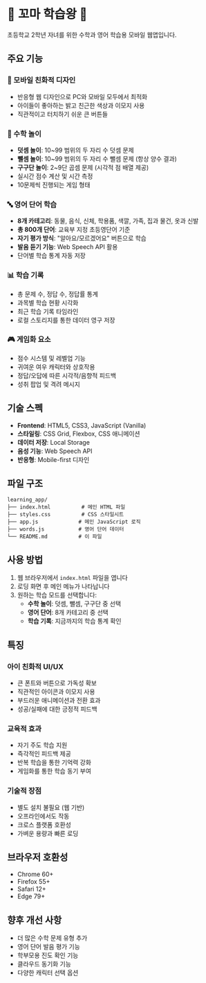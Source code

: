 # 🌟 꼬마 학습왕 🌟

초등학교 2학년 자녀를 위한 수학과 영어 학습용 모바일 웹앱입니다.

## 주요 기능

### 📱 모바일 친화적 디자인
- 반응형 웹 디자인으로 PC와 모바일 모두에서 최적화
- 아이들이 좋아하는 밝고 친근한 색상과 이모지 사용
- 직관적이고 터치하기 쉬운 큰 버튼들

### 🔢 수학 놀이
- **덧셈 놀이**: 10~99 범위의 두 자리 수 덧셈 문제
- **뺄셈 놀이**: 10~99 범위의 두 자리 수 뺄셈 문제 (항상 양수 결과)
- **구구단 놀이**: 2~9단 곱셈 문제 (시각적 점 배열 제공)
- 실시간 점수 계산 및 시간 측정
- 10문제씩 진행되는 게임 형태

### 🔤 영어 단어 학습
- **8개 카테고리**: 동물, 음식, 신체, 학용품, 색깔, 가족, 집과 물건, 옷과 신발
- **총 800개 단어**: 교육부 지정 초등영단어 기준
- **자기 평가 방식**: "알아요/모르겠어요" 버튼으로 학습
- **발음 듣기 기능**: Web Speech API 활용
- 단어별 학습 통계 자동 저장

### 📊 학습 기록
- 총 문제 수, 정답 수, 정답률 통계
- 과목별 학습 현황 시각화
- 최근 학습 기록 타임라인
- 로컬 스토리지를 통한 데이터 영구 저장

### 🎮 게임화 요소
- 점수 시스템 및 레벨업 기능
- 귀여운 여우 캐릭터와 상호작용
- 정답/오답에 따른 시각적/음향적 피드백
- 성취 팝업 및 격려 메시지

## 기술 스펙

- **Frontend**: HTML5, CSS3, JavaScript (Vanilla)
- **스타일링**: CSS Grid, Flexbox, CSS 애니메이션
- **데이터 저장**: Local Storage
- **음성 기능**: Web Speech API
- **반응형**: Mobile-first 디자인

## 파일 구조

```
learning_app/
├── index.html          # 메인 HTML 파일
├── styles.css          # CSS 스타일시트
├── app.js             # 메인 JavaScript 로직
├── words.js           # 영어 단어 데이터
└── README.md          # 이 파일
```

## 사용 방법

1. 웹 브라우저에서 `index.html` 파일을 엽니다
2. 로딩 화면 후 메인 메뉴가 나타납니다
3. 원하는 학습 모드를 선택합니다:
   - **수학 놀이**: 덧셈, 뺄셈, 구구단 중 선택
   - **영어 단어**: 8개 카테고리 중 선택
   - **학습 기록**: 지금까지의 학습 통계 확인

## 특징

### 아이 친화적 UI/UX
- 큰 폰트와 버튼으로 가독성 확보
- 직관적인 아이콘과 이모지 사용
- 부드러운 애니메이션과 전환 효과
- 성공/실패에 대한 긍정적 피드백

### 교육적 효과
- 자기 주도 학습 지원
- 즉각적인 피드백 제공
- 반복 학습을 통한 기억력 강화
- 게임화를 통한 학습 동기 부여

### 기술적 장점
- 별도 설치 불필요 (웹 기반)
- 오프라인에서도 작동
- 크로스 플랫폼 호환성
- 가벼운 용량과 빠른 로딩

## 브라우저 호환성

- Chrome 60+
- Firefox 55+
- Safari 12+
- Edge 79+

## 향후 개선 사항

- 더 많은 수학 문제 유형 추가
- 영어 단어 발음 평가 기능
- 학부모용 진도 확인 기능
- 클라우드 동기화 기능
- 다양한 캐릭터 선택 옵션

